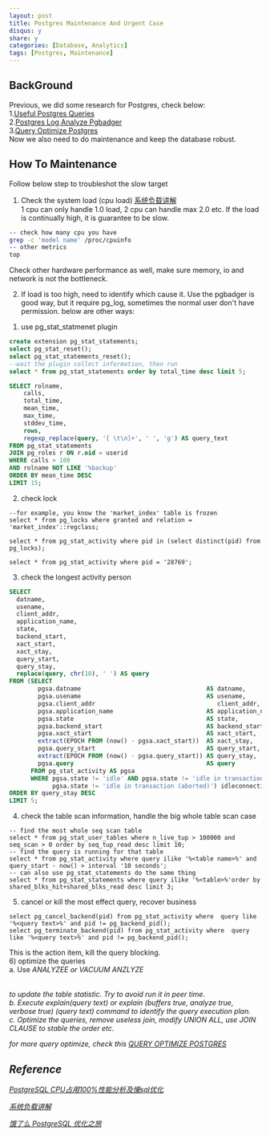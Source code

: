 ```yaml
---
layout: post
title: Postgres Maintenance And Urgent Case
disqus: y
share: y
categories: [Database, Analytics]
tags: [Postgres, Maintenance]
---
```


BackGround
-----------
Previous, we did some research for Postgres, check below:  
1.[Useful Postgres Queries](https://ycj28c.github.io/database/2017/07/03/userful-postgres-queries/)  
2.[Postgres Log Analyze Pgbadger](https://ycj28c.github.io/database/analytics/2018/04/10/postgres-log-analyze-pgbadger/)  
3.[Query Optimize Postgres](https://ycj28c.github.io/database/2019/01/29/query-optimize-postgres/)  
Now we also need to do maintenance and keep the database robust.

How To Maintenance
--------------------
Follow below step to troubleshot the slow target  
1. Check the system load (cpu load) [系统负载讲解](http://www.ruanyifeng.com/blog/2011/07/linux_load_average_explained.html)  
1 cpu can only handle 1.0 load, 2 cpu can handle max 2.0 etc. If the load is continually high, it is guarantee to be slow.  
~~~bash
-- check how many cpu you have 
grep -c 'model name' /proc/cpuinfo
-- other metrics
top
~~~  
Check other hardware performance as well, make sure memory, io and network is not the bottleneck.  

2. If load is too high, need to identify which cause it. Use the pgbadger is good way, but it require pg_log, sometimes the normal user don't have permission. below are other ways:  
1) use pg_stat_statmenet plugin
~~~sql
create extension pg_stat_statements;
select pg_stat_reset();
select pg_stat_statements_reset();
--wait the plugin collect information, then run
select * from pg_stat_statements order by total_time desc limit 5;

SELECT rolname,
    calls,
    total_time,
    mean_time,
    max_time,
    stddev_time,
    rows,
    regexp_replace(query, '[ \t\n]+', ' ', 'g') AS query_text
FROM pg_stat_statements
JOIN pg_roles r ON r.oid = userid
WHERE calls > 100
AND rolname NOT LIKE '%backup'
ORDER BY mean_time DESC
LIMIT 15;
~~~
2) check lock
~~~
--for example, you know the 'market_index' table is frozen
select * from pg_locks where granted and relation = 'market_index'::regclass;

select * from pg_stat_activity where pid in (select distinct(pid) from pg_locks);

select * from pg_stat_activity where pid = '28769';
~~~
3) check the longest activity person  
~~~sql
SELECT
  datname,
  usename,
  client_addr,
  application_name,
  state,
  backend_start,
  xact_start,
  xact_stay,
  query_start,
  query_stay,
  replace(query, chr(10), ' ') AS query
FROM (SELECT
        pgsa.datname                                   AS datname,
        pgsa.usename                                   AS usename,
        pgsa.client_addr                                  client_addr,
        pgsa.application_name                          AS application_name,
        pgsa.state                                     AS state,
        pgsa.backend_start                             AS backend_start,
        pgsa.xact_start                                AS xact_start,
        extract(EPOCH FROM (now() - pgsa.xact_start))  AS xact_stay,
        pgsa.query_start                               AS query_start,
        extract(EPOCH FROM (now() - pgsa.query_start)) AS query_stay,
        pgsa.query                                     AS query
      FROM pg_stat_activity AS pgsa
      WHERE pgsa.state != 'idle' AND pgsa.state != 'idle in transaction' AND
            pgsa.state != 'idle in transaction (aborted)') idleconnections
ORDER BY query_stay DESC
LIMIT 5;
~~~
4) check the table scan information, handle the big whole table scan case
~~~
-- find the most whole seq scan table
select * from pg_stat_user_tables where n_live_tup > 100000 and seq_scan > 0 order by seq_tup_read desc limit 10;
-- find the query is running for that table
select * from pg_stat_activity where query ilike '%<table name>%' and query_start - now() > interval '10 seconds';
-- can also use pg_stat_statements do the same thing
select * from pg_stat_statements where query ilike '%<table>%'order by shared_blks_hit+shared_blks_read desc limit 3;
~~~
5) cancel or kill the most effect query, recover business
~~~
select pg_cancel_backend(pid) from pg_stat_activity where  query like '%<query text>%' and pid != pg_backend_pid();
select pg_terminate_backend(pid) from pg_stat_activity where  query like '%<query text>%' and pid != pg_backend_pid();
~~~
This is the action item, kill the query blocking.  
6) optimize the queries  
a. Use *ANALYZEE<table>* or *VACUUM ANZLYZE<table>* to update the table statistic. Try to avoid run it in peer time.  
b. Execute explain(query text) or explain (buffers true, analyze true, verbose true) (query text) command to identify the query execution plan.  
c. Optimize the queries, remove useless join, modify *UNION ALL*, use *JOIN CLAUSE* to stable the order etc.

for more query optimize, check this [QUERY OPTIMIZE POSTGRES](https://ycj28c.github.io/database/2019/01/29/query-optimize-postgres/)

Reference
---------
[PostgreSQL CPU占用100%性能分析及慢sql优化](https://www.centos.bz/2017/08/postgresql-cpu-100-slow-sql)

[系统负载讲解](http://www.ruanyifeng.com/blog/2011/07/linux_load_average_explained.html)

[饿了么 PostgreSQL 优化之旅](https://www.cnblogs.com/zhangeamon/p/8269295.html)